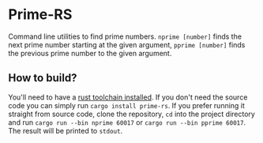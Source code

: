 # Prime-RS

Command line utilities to find prime numbers.
```nprime [number]``` finds the next prime number starting at the given argument, ```pprime [number]``` finds the previous prime number to the given argument.

## How to build?

You'll need to have a [rust toolchain installed](https://www.rust-lang.org/tools/install). If you don't need the source code you can simply run ```cargo install prime-rs```.
If you prefer running it straight from source code, clone the repository, ```cd``` into the project directory and run ```cargo run --bin nprime 60017``` or ```cargo run --bin pprime 60017```. The result will be printed to ```stdout```.